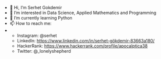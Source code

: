- 👋 Hi, I’m Serhet Gokdemir
- 👀 I’m interested in Data Science, Applied Mathematics and Programming
- 🌱 I’m currently learning Python
- 📫 How to reach me:
-   * Instagram: @serhet
    * LinkedIn: https://www.linkedin.com/in/serhet-gökdemir-83663a180/
    * HackerRank: https://www.hackerrank.com/profile/apocalptica38
    * Twitter: @_lonelyshepherd

<!---
serhetgokdemir/serhetgokdemir is a ✨ special ✨ repository because its `README.md` (this file) appears on your GitHub profile.
You can click the Preview link to take a look at your changes.
--->
